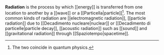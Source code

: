 **Radiation** is the process by which [[energy]] is transferred from one location to another by a [[wave]] or a [[Particella|particle]][^1]. The most common kinds of radiation are [[electromagnetic radiation]], [[particle radiation]] due to [[Decadimento nucleare|nuclear]] or [[Decadimento di particelle|particle decay]], [[acoustic radiation]] such as [[sound]] and [[gravitational radiation]] through [[Spaziotempo|spacetime]].

[^1]: The two coincide in quantum physics.
